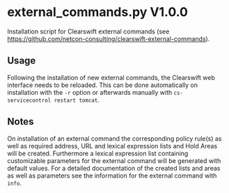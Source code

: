external_commands.py V1.0.0
===========================

Installation script for Clearswift external commands (see https://github.com/netcon-consulting/clearswift-external-commands).

## Usage
Following the installation of new external commands, the Clearswift web interface needs to be reloaded. This can be done automatically on installation with the `-r` option or afterwards manually with `cs-servicecontrol restart tomcat`.

## Notes
On installation of an external command the corresponding policy rule(s) as well as required address, URL and lexical expression lists and Hold Areas will be created. Furthermore a lexical expression list containing customizable parameters for the external command will be generated with default values. For a detailed documentation of the created lists and areas as well as parameters see the information for the external command with `info`.
